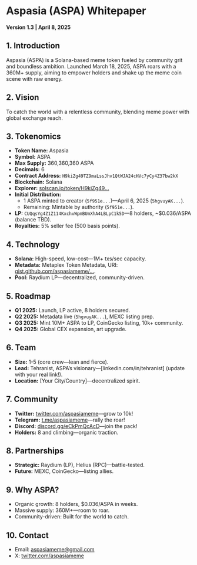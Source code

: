 # Aspasia (ASPA) Whitepaper
**Version 1.3 | April 8, 2025**

## 1. Introduction
Aspasia (ASPA) is a Solana-based meme token fueled by community grit and boundless ambition. Launched March 18, 2025, ASPA roars with a 360M+ supply, aiming to empower holders and shake up the meme coin scene with raw energy.

## 2. Vision
To catch the world with a relentless community, blending meme power with global exchange reach.

## 3. Tokenomics
- **Token Name:** Aspasia
- **Symbol:** ASPA
- **Max Supply:** 360,360,360 ASPA
- **Decimals:** 6
- **Contract Address:** `H9kiZg49TZ9maLssJhv1QtWJA24cHVc7yCy4Z37bw2kX`
- **Blockchain:** Solana
- **Explorer:** [solscan.io/token/H9kiZg49...](https://solscan.io/token/H9kiZg49TZ9maLssJhv1QtWJA24cHVc7yCy4Z37bw2kX)
- **Initial Distribution:** 
  - 1 ASPA minted to creator (`5f951e...`)—April 6, 2025 (`5hgvuyAK...`).
  - Remaining: Mintable by authority (`5f951e...`).
- **LP:** `CUQqsYg4Z1Z114KxchvWpmBUmXhA4LBLpC1k5D`—8 holders, ~$0.036/ASPA (balance TBD).
- **Royalties:** 5% seller fee (500 basis points).

## 4. Technology
- **Solana:** High-speed, low-cost—1M+ txs/sec capacity.
- **Metadata:** Metaplex Token Metadata, URI: [gist.github.com/aspasiameme/...](https://gist.githubusercontent.com/aspasiameme/2bd6dde68b7d7cda1db1c1318028e738/raw).
- **Pool:** Raydium LP—decentralized, community-driven.

## 5. Roadmap
- **Q1 2025:** Launch, LP active, 8 holders secured.
- **Q2 2025:** Metadata live (`5hgvuyAK...`), MEXC listing prep.
- **Q3 2025:** Mint 10M+ ASPA to LP, CoinGecko listing, 10k+ community.
- **Q4 2025:** Global CEX expansion, art upgrade.

## 6. Team
- **Size:** 1-5 (core crew—lean and fierce).
- **Lead:** Tehranist, ASPA’s visionary—[linkedin.com/in/tehranist] (update with your real link!).
- **Location:** [Your City/Country]—decentralized spirit.

## 7. Community
- **Twitter:** [twitter.com/aspasiameme](https://twitter.com/aspasiameme)—grow to 10k!
- **Telegram:** [t.me/aspasiameme](https://t.me/aspasiameme)—rally the roar!
- **Discord:** [discord.gg/eCkPmQcAcD](https://discord.gg/eCkPmQcAcD)—join the pack!
- **Holders:** 8 and climbing—organic traction.

## 8. Partnerships
- **Strategic:** Raydium (LP), Helius (RPC)—battle-tested.
- **Future:** MEXC, CoinGecko—listing allies.

## 9. Why ASPA?
- Organic growth: 8 holders, $0.036/ASPA in weeks.
- Massive supply: 360M+—room to roar.
- Community-driven: Built for the world to catch.

## 10. Contact
- Email: aspasiameme@gmail.com
- X: [twitter.com/aspasiameme](https://twitter.com/aspasiameme)